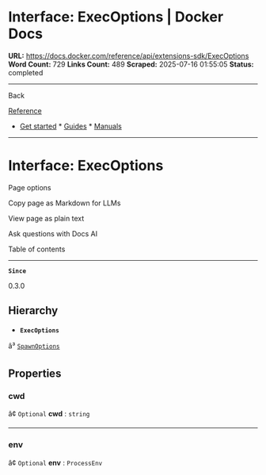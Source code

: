 # Interface: ExecOptions | Docker Docs

**URL:** https://docs.docker.com/reference/api/extensions-sdk/ExecOptions
**Word Count:** 729
**Links Count:** 489
**Scraped:** 2025-07-16 01:55:05
**Status:** completed

---

Back

[Reference](https://docs.docker.com/reference/)

  * [Get started](https://docs.docker.com/get-started/)   * [Guides](https://docs.docker.com/guides/)   * [Manuals](https://docs.docker.com/manuals/)

* * *

# Interface: ExecOptions

Page options

Copy page as Markdown for LLMs

View page as plain text

Ask questions with Docs AI

Table of contents

* * *

**`Since`**

0.3.0

## Hierarchy

  * **`ExecOptions`**

â³ [`SpawnOptions`](https://docs.docker.com/reference/api/extensions-sdk/SpawnOptions/)

## Properties

### cwd

â¢ `Optional` **cwd** : `string`

* * *

### env

â¢ `Optional` **env** : `ProcessEnv`